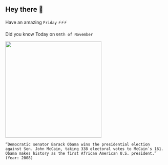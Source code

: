 ## Hey there 👋
Have an amazing `Friday` ⚡⚡⚡

Did you know Today on `04th of November`
 
 [<img src="https://www.gannett-cdn.com/-mm-/65fbc44ce96e99f2d9c3c52439f0e32039b2cd9d/c=0-332-2868-1952/local/-/media/2017/12/14/Phoenix/Phoenix/636488872820587550-APTOPIX-Democratic-Convention-CORG168.jpg?width=660&height=373&fit=crop&format=pjpg&auto=webp" width="300" />](https://en.wikipedia.org/wiki/2008_United_States_presidential_election) 
 ```
“Democratic senator Barack Obama wins the presidential election against Sen. John McCain, taking 338 electoral votes to McCain`s 161. Obama makes history as the first African American U.S. president.” (Year: 2008)
```
